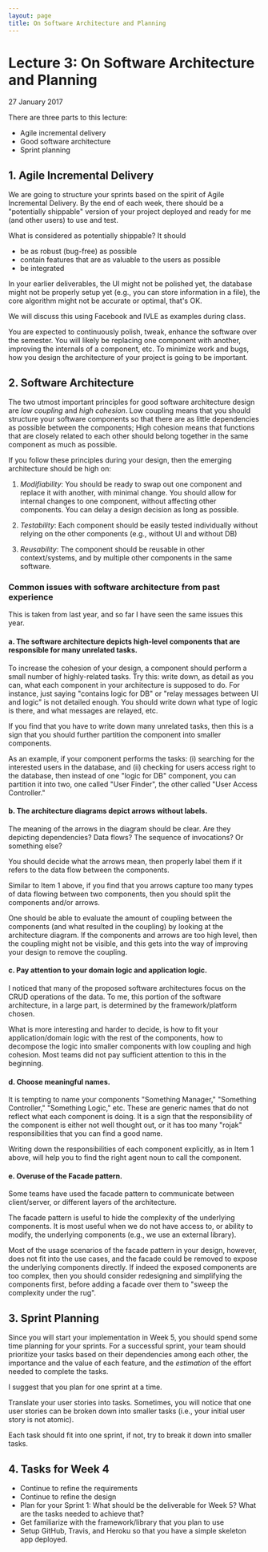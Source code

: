 ```yaml
---
layout: page
title: On Software Architecture and Planning
---
```


# Lecture 3: On Software Architecture and Planning
27 January 2017

There are three parts to this lecture:

* Agile incremental delivery
* Good software architecture
* Sprint planning

## 1. Agile Incremental Delivery

We are going to structure your sprints based on the spirit of Agile Incremental Delivery.  By the end of each week, there should be a "potentially shippable" version of your project deployed and ready for me (and other users) to use and test.

What is considered as potentially shippable?  It should

- be as robust (bug-free) as possible
- contain features that are as valuable to the users as possible
- be integrated

In your earlier deliverables, the UI might not be polished yet,
the database might not be properly setup yet (e.g., you can store information in a file),  the core algorithm might not be accurate or optimal, that's OK.

We will discuss this using Facebook and IVLE as examples during class.  

You are expected to continuously polish, tweak, enhance the software over the semester.  You will likely be replacing one component with another, improving the internals of a component, etc.  To minimize work and bugs, how you design the architecture of your project is going to be important.

## 2. Software Architecture

The two utmost important principles for good software architecture design are _low coupling_ and _high cohesion_.  Low coupling means that you should structure your software components so that there are as little dependencies as possible between the components; High cohesion means that functions that are closely related to each other should belong together in the same component as much as
possible.

If you follow these principles during your design, then the emerging
architecture should be high on:

1. *Modifiability*: You should be ready to swap out one component and
replace it with another, with minimal change.  You should allow for internal changes to one component, without affecting other components.  You can delay a design decision as long as possible.

2. *Testability*: Each component should be easily tested individually without relying on the other components (e.g., without UI and without DB)

3. *Reusability*: The component should be reusable in other context/systems, and by multiple other components in the same software.

### Common issues with software architecture from past experience

This is taken from last year, and so far I have seen the same issues this year.

#### a. The software architecture depicts high-level components that are responsible for many unrelated tasks.

To increase the cohesion of your design, a component should perform a small number of highly-related tasks. Try this: write down, as detail as you can, what each component in your architecture is supposed to do. For instance, just saying "contains logic for DB" or "relay messages between UI and logic" is not detailed enough. You should write down what type of logic is there, and what messages are relayed, etc.

If you find that you have to write down many unrelated tasks, then this is a sign that you should further partition the component into smaller components.

As an example, if your component performs the tasks: (i) searching for the interested users in the database, and (ii) checking for users access right to the database, then instead of one "logic for DB" component, you can partition it into two, one called "User Finder", the other called "User Access Controller."

####  b. The architecture diagrams depict arrows without labels.

The meaning of the arrows in the diagram should be clear. Are they depicting dependencies? Data flows? The sequence of invocations? Or something else?

You should decide what the arrows mean, then properly label them if it refers to the data flow between the components.

Similar to Item 1 above, if you find that you arrows capture too many types of data flowing between two components, then you should split the components and/or arrows.

  One should be able to evaluate the amount of coupling between the components (and what resulted in the coupling) by looking at the architecture diagram. If the components and arrows are too high level, then the coupling might not be visible, and this gets into the way of improving your design to remove the coupling.

####  c. Pay attention to your domain logic and application logic.

I noticed that many of the proposed software architectures focus on the CRUD operations of the data. To me, this portion of the software architecture, in a large part, is determined by the framework/platform chosen.

What is more interesting and harder to decide, is how to fit your
application/domain logic with the rest of the components, how to decompose the logic into smaller components with low coupling and high cohesion. Most teams did not pay sufficient attention to this in the beginning.

####  d. Choose meaningful names.

It is tempting to name your components "Something Manager," "Something Controller," "Something Logic," etc. These are generic names that do not reflect what each component is doing. It is a sign that the responsibility of the component is either not well thought out, or it has too many "rojak" responsibilities that you can find a good name.

Writing down the responsibilities of each component explicitly, as in Item 1 above, will help you to find the right agent noun to call the component.

####  e. Overuse of the Facade pattern.

Some teams have used the facade pattern to communicate between client/server, or different layers of the architecture.

The facade pattern is useful to hide the complexity of the underlying
components. It is most useful when we do not have access to, or ability to modify, the underlying components (e.g., we use an external library).

Most of the usage scenarios of the facade pattern in your design, however, does not fit into the use cases, and the facade could be removed to expose the underlying components directly. If indeed the exposed components are too complex, then you should consider redesigning and simplifying the components first, before adding a facade over them to "sweep the complexity under the rug".

## 3. Sprint Planning

Since you will start your implementation in Week 5, you should spend some time planning for your sprints.  For a successful sprint, your team should prioritize your tasks based on their dependencies among each other, the importance and the value of each feature, and the _estimation_ of the effort needed to complete the
tasks.

I suggest that you plan for one sprint at a time.

Translate your user stories into tasks.  Sometimes, you will notice that one user stories can be broken down into smaller tasks (i.e., your initial
user story is not atomic).  

Each task should fit into one sprint, if not, try to break it down into smaller tasks.

## 4. Tasks for Week 4

* Continue to refine the requirements
* Continue to refine the design
* Plan for your Sprint 1: What should be the deliverable for Week 5?  What are the tasks needed to achieve that?
* Get familiarize with the framework/library that you plan to use
* Setup GitHub, Travis, and Heroku so that you have a simple skeleton app deployed.
